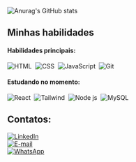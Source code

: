 ![Anurag's GitHub stats](https://github-readme-stats.vercel.app/api?username=anuraghazra&show_icons=true&theme=tokyonight)

## Minhas habilidades

#### Habilidades principais:

![HTML](https://img.shields.io/badge/HTML5-E34F26?style=for-the-badge&logo=html5&logoColor=white)&nbsp;
![CSS](https://img.shields.io/badge/CSS3-1572B6?style=for-the-badge&logo=css3&logoColor=white)&nbsp;
![JavaScript](https://img.shields.io/badge/JavaScript-F7DF1E?style=for-the-badge&logo=javascript&logoColor=black)&nbsp;
![Git](https://img.shields.io/badge/GIT-E44C30?style=for-the-badge&logo=git&logoColor=white)&nbsp;

#### Estudando no momento:

![React](https://img.shields.io/badge/React-20232A?style=for-the-badge&logo=react&logoColor=61DAFB)&nbsp;
![Tailwind](https://img.shields.io/badge/Tailwind_CSS-38B2AC?style=for-the-badge&logo=tailwind-css&logoColor=white)&nbsp;
![Node js](https://img.shields.io/badge/Node%20js-339933?style=for-the-badge&logo=nodedotjs&logoColor=white)&nbsp;
![MySQL](https://img.shields.io/badge/MySQL-005C84?style=for-the-badge&logo=mysql&logoColor=white)&nbsp;

## Contatos:

<div>
        <div><a href="https://www.linkedin.com/in/bruno-santana-artismo-b90773293/" target="_blank"> <img
                    src="https://img.shields.io/badge/-LinkedIn-%230077B5?style=for-the-badge&logo=linkedin&logoColor=white"
                    alt="LinkedIn"></a>
        </div>
        <div>
            <a href="mailto:brunosantanaartismo555@gmail.com" target="_blank">
                <img src="https://img.shields.io/badge/-Gmail-%23333?style=for-the-badge&logo=gmail&logoColor=white"
                    alt="E-mail">
            </a>
        </div>
        <div>
            <a href="https://wa.me/5547992260695" target="_blank">
                <img src="https://img.shields.io/badge/-WhatsApp-25D366?style=for-the-badge&logo=whatsapp&logoColor=white"
                    alt="WhatsApp">
            </a>
        </div>
    </div>

